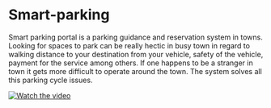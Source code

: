 # Smart-parking
Smart parking portal is a parking guidance and reservation system in towns.
Looking for spaces to park can be really hectic in busy town in regard to 
walking distance to your destination from your vehicle, safety of the vehicle,
 payment for the service among others. If one happens to be a stranger in town 
 it gets more difficult to operate around the town. The system solves all this 
 parking cycle issues.

 [![Watch the video](https://www.google.com/imgres?q=img%20parking%20project&imgurl=https%3A%2F%2Fmedia.gettyimages.com%2Fid%2F1351875234%2Fphoto%2Fmodern-house-with-electric-charging-station-and-ai-security.jpg%3Fs%3D612x612%26w%3Dgi%26k%3D20%26c%3DqbMj9OX73uVf0amdQ9P8x-EPjwPbjD1pE6vm-IJbZAs%3D&imgrefurl=https%3A%2F%2Fwww.gettyimages.in%2Fphotos%2Fsmart-parking&docid=rsGoJQziXGdXYM&tbnid=izOjF861MOnXeM&vet=12ahUKEwiN6LjM8uyHAxXGnq8BHcYkJfIQM3oECFgQAA..i&w=612&h=408&hcb=2&itg=1&ved=2ahUKEwiN6LjM8uyHAxXGnq8BHcYkJfIQM3oECFgQAA)](https://gemoo.com/tools/upload-video/share/681225623058694144?codeId=M01yrW02AldBN&card=681225617425743872&origin=videolinkgenerator)

